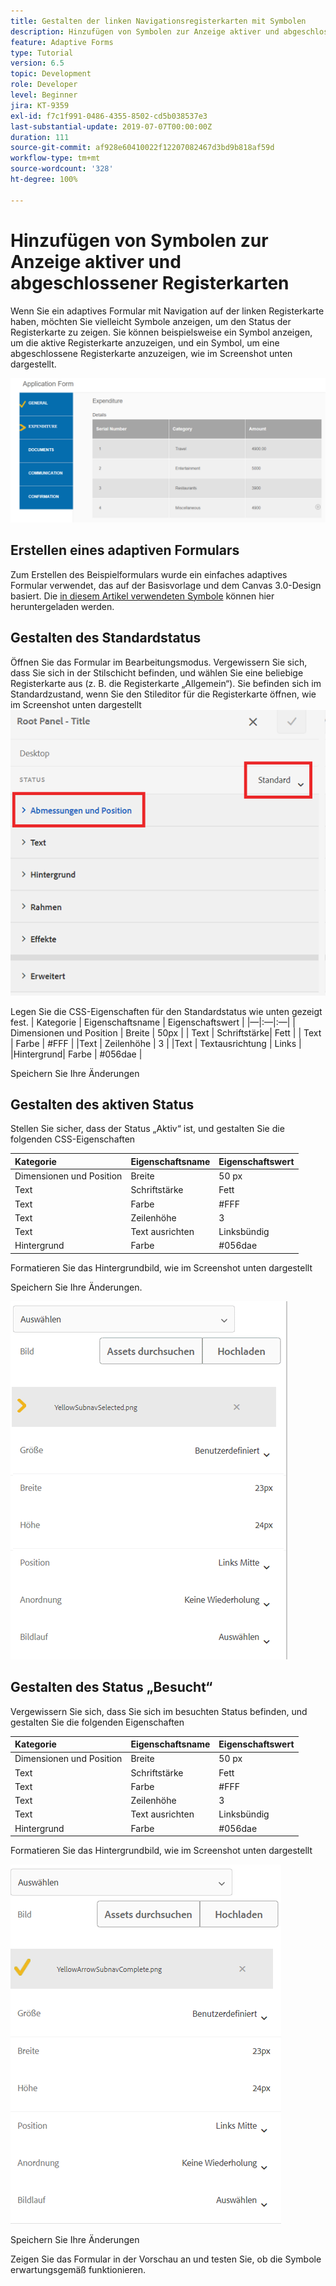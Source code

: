 ```yaml
---
title: Gestalten der linken Navigationsregisterkarten mit Symbolen
description: Hinzufügen von Symbolen zur Anzeige aktiver und abgeschlossener Registerkarten
feature: Adaptive Forms
type: Tutorial
version: 6.5
topic: Development
role: Developer
level: Beginner
jira: KT-9359
exl-id: f7c1f991-0486-4355-8502-cd5b038537e3
last-substantial-update: 2019-07-07T00:00:00Z
duration: 111
source-git-commit: af928e60410022f12207082467d3bd9b818af59d
workflow-type: tm+mt
source-wordcount: '328'
ht-degree: 100%

---
```


# Hinzufügen von Symbolen zur Anzeige aktiver und abgeschlossener Registerkarten

Wenn Sie ein adaptives Formular mit Navigation auf der linken Registerkarte haben, möchten Sie vielleicht Symbole anzeigen, um den Status der Registerkarte zu zeigen. Sie können beispielsweise ein Symbol anzeigen, um die aktive Registerkarte anzuzeigen, und ein Symbol, um eine abgeschlossene Registerkarte anzuzeigen, wie im Screenshot unten dargestellt.

![toolbar-spacing](assets/active-completed.png)

## Erstellen eines adaptiven Formulars

Zum Erstellen des Beispielformulars wurde ein einfaches adaptives Formular verwendet, das auf der Basisvorlage und dem Canvas 3.0-Design basiert.
Die [in diesem Artikel verwendeten Symbole](assets/icons.zip) können hier heruntergeladen werden.


## Gestalten des Standardstatus

Öffnen Sie das Formular im Bearbeitungsmodus.
Vergewissern Sie sich, dass Sie sich in der Stilschicht befinden, und wählen Sie eine beliebige Registerkarte aus (z. B. die Registerkarte „Allgemein“).
Sie befinden sich im Standardzustand, wenn Sie den Stileditor für die Registerkarte öffnen, wie im Screenshot unten dargestellt
![navigation-tab](assets/navigation-tab.png)

Legen Sie die CSS-Eigenschaften für den Standardstatus wie unten gezeigt fest. 
| Kategorie | Eigenschaftsname | Eigenschaftswert | 
|—|:—|:—| 
| Dimensionen und Position | Breite | 50px | 
| Text | Schriftstärke| Fett | 
| Text | Farbe | #FFF | 
|Text | Zeilenhöhe | 3 | 
|Text | Textausrichtung | Links | 
|Hintergrund| Farbe | #056dae |

Speichern Sie Ihre Änderungen

## Gestalten des aktiven Status

Stellen Sie sicher, dass der Status „Aktiv“ ist, und gestalten Sie die folgenden CSS-Eigenschaften

| Kategorie | Eigenschaftsname | Eigenschaftswert |
|:---|:---|:---|
| Dimensionen und Position | Breite | 50 px |
| Text | Schriftstärke | Fett |
| Text | Farbe | #FFF |
| Text | Zeilenhöhe | 3 |
| Text | Text ausrichten | Linksbündig |
| Hintergrund | Farbe | #056dae |

Formatieren Sie das Hintergrundbild, wie im Screenshot unten dargestellt

Speichern Sie Ihre Änderungen.



![active-state](assets/active-state.png)

## Gestalten des Status „Besucht“

Vergewissern Sie sich, dass Sie sich im besuchten Status befinden, und gestalten Sie die folgenden Eigenschaften

| Kategorie | Eigenschaftsname | Eigenschaftswert |
|:---|:---|:---|
| Dimensionen und Position | Breite | 50 px |
| Text | Schriftstärke | Fett |
| Text | Farbe | #FFF |
| Text | Zeilenhöhe | 3 |
| Text | Text ausrichten | Linksbündig |
| Hintergrund | Farbe | #056dae |

Formatieren Sie das Hintergrundbild, wie im Screenshot unten dargestellt


![visited-state](assets/visited-state.png)

Speichern Sie Ihre Änderungen

Zeigen Sie das Formular in der Vorschau an und testen Sie, ob die Symbole erwartungsgemäß funktionieren.
